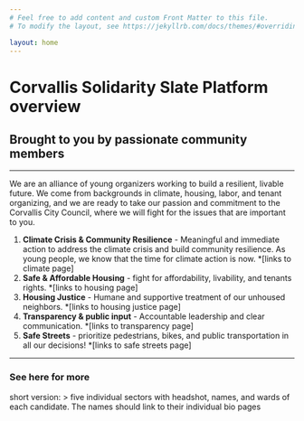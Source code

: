 ```yaml
---
# Feel free to add content and custom Front Matter to this file.
# To modify the layout, see https://jekyllrb.com/docs/themes/#overriding-theme-defaults

layout: home
---
```


# Corvallis Solidarity Slate Platform overview

## Brought to you by passionate community members
---

We are an alliance of young organizers working to build a resilient, livable future. We come from backgrounds in climate, housing, labor, and tenant organizing, and we are ready to take our passion and commitment to the Corvallis City Council, where we will fight for the issues that are important to you. 


1. **Climate Crisis & Community Resilience** - Meaningful and immediate action to address the climate crisis and build community resilience. As young people, we know that the time for climate action is now. *[links to climate page]
2. **Safe & Affordable Housing** - fight for affordability, livability, and tenants rights. *[links to housing page]
3. **Housing Justice** - Humane and supportive treatment of our unhoused neighbors. *[links to housing justice page]
4. **Transparency & public input** - Accountable leadership and clear communication. *[links to transparency page]
5. **Safe Streets** - prioritize pedestrians, bikes, and public transportation in all our decisions! *[links to safe streets page]
---
### See here for more
short version: >
	five individual sectors with headshot, names, and wards of each candidate. The names should link to their individual bio pages
